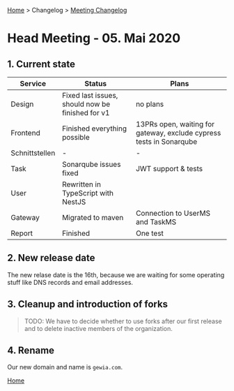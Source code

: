 [Home](../../README.md) > Changelog > [Meeting Changelog](changelog-meeting.md)

# Head Meeting - 05. Mai 2020

## 1. Current state

| Service | Status | Plans |
| --------| ------ | ----- |
| Design  | Fixed last issues, should now be finished for v1 | no plans |
| Frontend| Finished everything possible | 13PRs open, waiting for gateway, exclude cypress tests in Sonarqube |
| Schnittstellen | - | - |
| Task | Sonarqube issues fixed | JWT support & tests |
| User | Rewritten in TypeScript with NestJS | |
| Gateway | Migrated to maven | Connection to UserMS and TaskMS |
| Report | Finished | One test |

## 2. New release date

The new relase date is the 16th, because we are waiting for some operating stuff like DNS records and email addresses.

## 3. Cleanup and introduction of forks

> TODO: We have to decide whether to use forks after our first release and to delete inactive members of the organization.

## 4. Rename

Our new domain and name is `gewia.com`.

[Home](../../README.md)
